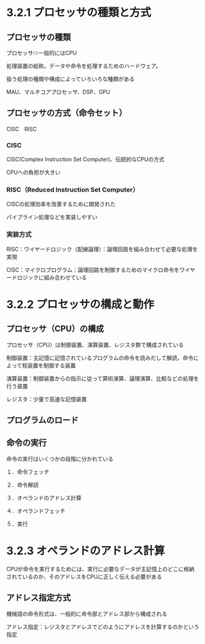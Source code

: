 # 3.2.1 プロセッサの種類と方式
## プロセッサの種類
プロセッサ⇨一般的にはCPU

処理装置の総称。データや命令を処理するためのハードウェア。

扱う処理の種類や構成によっていろいろな種類がある

MAU、マルチコアプロセッサ、DSP、GPU

## プロセッサの方式（命令セット）
CISC　RISC
### CISC
CISC(Complex Instruction Set Computer)、伝統的なCPUの方式

CPUへの負担が大きい

### RISC（Reduced Instruction Set Computer）

CISCの処理効率を改善するために開発された

パイプライン処理などを実装しやすい

### 実装方式

RISC：ワイヤードロジック（配線論理）：論理回路を組み合わせて必要な処理を実現

CISC：マイクロプログラム：論理回路を制御するためのマイクロ命令をワイヤードロジックに組み合わせている

# 3.2.2 プロセッサの構成と動作
## プロセッサ（CPU）の構成

プロセッサ（CPU）は制御装置、演算装置、レジスタ群で構成されている

制御装置：主記憶に記憶されているプログラムの命令を読みだして解読、命令によって核装置を制御する装置

演算装置：制御装置からの指示に従って算術演算、論理演算、比較などの処理を行う装置

レジスタ：少量で高速な記憶装置

## プログラムのロード

## 命令の実行
命令の実行はいくつかの段階に分かれている

１．命令フェッチ

２．命令解読

３．オペランドのアドレス計算

４．オペランドフェッチ

５．実行

# 3.2.3  オペランドのアドレス計算
CPUが命令を実行するためには、実行に必要なデータが主記憶上のどこに格納されているのか、そのアドレスをCPUに正しく伝える必要がある

## アドレス指定方式
機械語の命令形式は、一般的に命令部とアドレス部から構成される

アドレス指定：レジスタとアドレスでどのようにアドレスを計算するのかという指定
